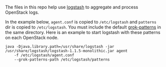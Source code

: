 
The files in this repo help use [logstash](http://logstash.net/) to aggregate and process OpenStack logs. 

In the example below, `agent.conf` is copied to `/etc/logstash` and `patterns` dir is copied to `/etc/logstash`.
You must include the default [grok-patterns](https://github.com/logstash/logstash/blob/master/patterns/grok-patterns)
in the same directory. Here is an example to start logstash with these patterns on each OpenStack node.

    java -Djava.library.path=/usr/share/logstash -jar /usr/share/logstash/logstash-1.1.5-monolithic.jar agent 
        -f /etc/logstash/agent.conf 
        --grok-patterns-path /etc/logstash/patterns


